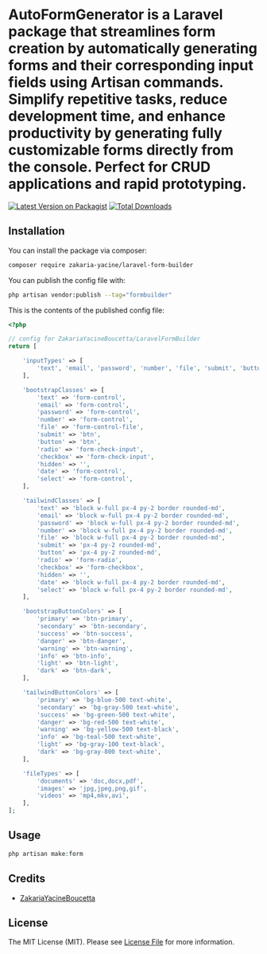 # AutoFormGenerator is a Laravel package that streamlines form creation by automatically generating forms and their corresponding input fields using Artisan commands. Simplify repetitive tasks, reduce development time, and enhance productivity by generating fully customizable forms directly from the console. Perfect for CRUD applications and rapid prototyping.

[![Latest Version on Packagist](https://img.shields.io/packagist/v/zakaria-yacine/laravel-form-builder.svg?style=flat-square)](https://packagist.org/packages/zakaria-yacine/laravel-form-builder)
[![Total Downloads](https://img.shields.io/packagist/dt/zakaria-yacine/laravel-form-builder.svg?style=flat-square)](https://packagist.org/packages/zakaria-yacine/laravel-form-builder)

## Installation

You can install the package via composer:

```bash
composer require zakaria-yacine/laravel-form-builder
```

You can publish the config file with:

```bash
php artisan vendor:publish --tag="formbuilder"
```

This is the contents of the published config file:

```php
<?php

// config for ZakariaYacineBoucetta/LaravelFormBuilder
return [

    'inputTypes' => [
        'text', 'email', 'password', 'number', 'file', 'submit', 'button', 'radio', 'checkbox', 'hidden', 'date', 'select',
    ],

    'bootstrapClasses' => [
        'text' => 'form-control',
        'email' => 'form-control',
        'password' => 'form-control',
        'number' => 'form-control',
        'file' => 'form-control-file',
        'submit' => 'btn',
        'button' => 'btn',
        'radio' => 'form-check-input',
        'checkbox' => 'form-check-input',
        'hidden' => '',
        'date' => 'form-control',
        'select' => 'form-control',
    ],

    'tailwindClasses' => [
        'text' => 'block w-full px-4 py-2 border rounded-md',
        'email' => 'block w-full px-4 py-2 border rounded-md',
        'password' => 'block w-full px-4 py-2 border rounded-md',
        'number' => 'block w-full px-4 py-2 border rounded-md',
        'file' => 'block w-full px-4 py-2 border rounded-md',
        'submit' => 'px-4 py-2 rounded-md',
        'button' => 'px-4 py-2 rounded-md',
        'radio' => 'form-radio',
        'checkbox' => 'form-checkbox',
        'hidden' => '',
        'date' => 'block w-full px-4 py-2 border rounded-md',
        'select' => 'block w-full px-4 py-2 border rounded-md',
    ],

    'bootstrapButtonColors' => [
        'primary' => 'btn-primary',
        'secondary' => 'btn-secondary',
        'success' => 'btn-success',
        'danger' => 'btn-danger',
        'warning' => 'btn-warning',
        'info' => 'btn-info',
        'light' => 'btn-light',
        'dark' => 'btn-dark',
    ],

    'tailwindButtonColors' => [
        'primary' => 'bg-blue-500 text-white',
        'secondary' => 'bg-gray-500 text-white',
        'success' => 'bg-green-500 text-white',
        'danger' => 'bg-red-500 text-white',
        'warning' => 'bg-yellow-500 text-black',
        'info' => 'bg-teal-500 text-white',
        'light' => 'bg-gray-100 text-black',
        'dark' => 'bg-gray-800 text-white',
    ],

    'fileTypes' => [
        'documents' => 'doc,docx,pdf',
        'images' => 'jpg,jpeg,png,gif',
        'videos' => 'mp4,mkv,avi',
    ],
];

```

## Usage

```php
php artisan make:form
```




## Credits

- [ZakariaYacineBoucetta](https://github.com/zakariayacine)

## License
The MIT License (MIT). Please see [License File](LICENSE.md) for more information.
